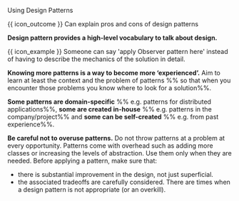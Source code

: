 <span id="title">Using Design Patterns</span>

<span id="prereqs"></span>

<span id="outcomes">{{ icon_outcome }} Can explain pros and cons of design patterns</span>

<div id="body">

**Design pattern provides a high-level vocabulary to talk about design.**

<tip-box> 

{{ icon_example }} Someone can say 'apply Observer pattern here' instead of having to describe the mechanics of the solution in detail.

</tip-box>

**Knowing more patterns is a way to become more ‘experienced’.** Aim to learn at least the context and the problem of patterns %%&nbsp;so that when you encounter those problems you know where to look for a solution%%. 

**Some patterns are domain-specific** %%&nbsp;e.g. patterns for distributed applications%%, **some are created in-house** %%&nbsp;e.g. patterns in the company/project%% and **some can be self-created** %%&nbsp;e.g. from past experience%%.

**Be careful not to overuse patterns.** Do not throw patterns at a problem at every opportunity. Patterns come with overhead such as adding more classes or increasing the levels of abstraction. Use them only when they are needed. Before applying a pattern, make sure that:
* there is substantial improvement in  the design, not just superficial.
* the associated tradeoffs are carefully considered. There are times when a design pattern is not appropriate (or an overkill).

</div>

<div id="extras">
</div>